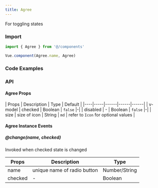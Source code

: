 ```yaml
---
title: Agree
---
```


For toggling states

### Import

```javascript
import { Agree } from '@/components'

Vue.component(Agree.name, Agree)
```

### Code Examples
<!-- DEMO -->

### API

#### Agree Props
| Props | Description | Type | Default |
|----|-----|------|------|------|
| v-model | checked | Boolean | `false` |-|
| disabled | - | Boolean | `false` |-|
| size | size of icon | String | `md` | refer to `Icon` for optional values |

#### Agree Instance Events

##### @change(name, checked)
Invoked when checked state is changed

| Props | Description | Type |
|----|-----|------|
| name | unique name of radio button | Number/String |
| checked | - | Boolean |
